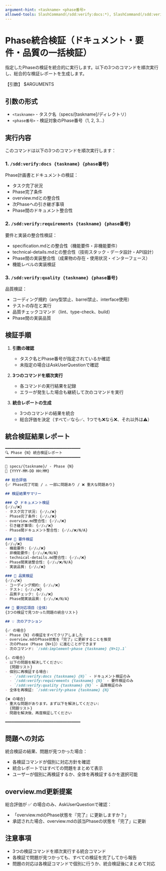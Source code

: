 ```yaml
---
argument-hint: <taskname> <phase番号>
allowed-tools: SlashCommand(/sdd:verify:docs:*), SlashCommand(/sdd:verify:requirements:*), SlashCommand(/sdd:verify:quality:*)
---
```


# Phase統合検証（ドキュメント・要件・品質の一括検証）

指定したPhaseの検証を統合的に実行します。以下の3つのコマンドを順次実行し、総合的な検証レポートを生成します。

【引数】
$ARGUMENTS

## 引数の形式
- `<taskname>` - タスク名（specs/[taskname]/ディレクトリ）
- `<phase番号>` - 検証対象のPhase番号（1, 2, 3...）

## 実行内容

このコマンドは以下の3つのコマンドを順次実行します：

### 1. `/sdd:verify:docs {taskname} {phase番号}`
Phase計画書とドキュメントの検証：
- タスク完了状況
- Phase完了条件
- overview.mdとの整合性
- 次Phaseへの引き継ぎ事項
- Phase間のドキュメント整合性

### 2. `/sdd:verify:requirements {taskname} {phase番号}`
要件と実装の整合性検証：
- specification.mdとの整合性（機能要件・非機能要件）
- technical-details.mdとの整合性（技術スタック・データ設計・API設計）
- Phase間の実装整合性（成果物の存在・使用状況・インターフェース）
- 機能レベルの実装検証

### 3. `/sdd:verify:quality {taskname} {phase番号}`
品質検証：
- コーディング規約（any型禁止、barrel禁止、interface使用）
- テストの存在と実行
- 品質チェックコマンド（lint、type-check、build）
- Phase間の実装品質

## 検証手順

1. **引数の確認**
   - タスク名とPhase番号が指定されているか確認
   - 未指定の場合はAskUserQuestionで確認

2. **3つのコマンドを順次実行**
   - 各コマンドの実行結果を記録
   - エラーが発生した場合も継続して次のコマンドを実行

3. **統合レポートの生成**
   - 3つのコマンドの結果を統合
   - 総合評価を決定（すべて✅なら✅、1つでも❌なら❌、それ以外は⚠️）

## 統合検証結果レポート

```markdown
━━━━━━━━━━━━━━━━━━━━━━━━━━━━━━━━━━
🔍 Phase {N} 統合検証レポート
━━━━━━━━━━━━━━━━━━━━━━━━━━━━━━━━━━

📍 specs/{taskname}/ - Phase {N}
📅 {YYYY-MM-DD HH:MM}

## 総合評価
{✅ Phase完了可能 / ⚠️ 一部に問題あり / ❌ 重大な問題あり}

## 検証結果サマリー

### 📋 ドキュメント検証
{✅/⚠️/❌}
- タスク完了状況: {✅/⚠️/❌}
- Phase完了条件: {✅/⚠️/❌}
- overview.md整合性: {✅/⚠️/❌}
- 引き継ぎ事項: {✅/⚠️/❌}
- Phase間ドキュメント整合性: {✅/⚠️/❌/N/A}

### 📐 要件検証
{✅/⚠️/❌}
- 機能要件: {✅/⚠️/❌}
- 非機能要件: {✅/⚠️/❌/N/A}
- technical-details.md整合性: {✅/⚠️/❌}
- Phase間実装整合性: {✅/⚠️/❌/N/A}
- 実装品質: {✅/⚠️/❌}

### 🔧 品質検証
{✅/⚠️/❌}
- コーディング規約: {✅/⚠️/❌}
- テスト: {✅/⚠️/❌}
- 品質チェック: {✅/⚠️/❌}
- Phase間実装品質: {✅/⚠️/❌/N/A}

## 🚨 要対応項目（全体）
{3つの検証で見つかった問題の統合リスト}

## 💡 次のアクション

{✅ の場合}
- Phase {N} の検証をすべてクリアしました
- overview.mdのPhase状態を「完了」に更新することを推奨
- 次のPhase（Phase {N+1}）に進むことができます
- 次のコマンド: `/sdd:implement-phase {taskname} {N+1}.1`

{⚠️ の場合}
- 以下の問題を解決してください:
  {問題リスト}
- 個別に再検証する場合:
  - `/sdd:verify:docs {taskname} {N}` - ドキュメント検証のみ
  - `/sdd:verify:requirements {taskname} {N}` - 要件検証のみ
  - `/sdd:verify:quality {taskname} {N}` - 品質検証のみ
- 全体を再検証: `/sdd:verify-phase {taskname} {N}`

{❌ の場合}
- 重大な問題があります。まず以下を解決してください:
  {問題リスト}
- 問題を解決後、再度検証してください

━━━━━━━━━━━━━━━━━━━━━━━━━━━━━━━━━━
```

## 問題への対応

統合検証の結果、問題が見つかった場合：
- 各検証コマンドが個別に対応方針を確認
- 統合レポートではすべての問題をまとめて表示
- ユーザーが個別に再検証するか、全体を再検証するかを選択可能

## overview.md更新提案

総合評価が ✅ の場合のみ、AskUserQuestionで確認：
- 「overview.mdのPhase状態を『完了』に更新しますか？」
- 承認された場合、overview.mdの該当Phaseの状態を「完了」に更新

## 注意事項

- 3つの検証コマンドを順次実行する統合コマンド
- 各検証で問題が見つかっても、すべての検証を完了してから報告
- 問題の対応は各検証コマンドで個別に行うか、統合検証後にまとめて対応
